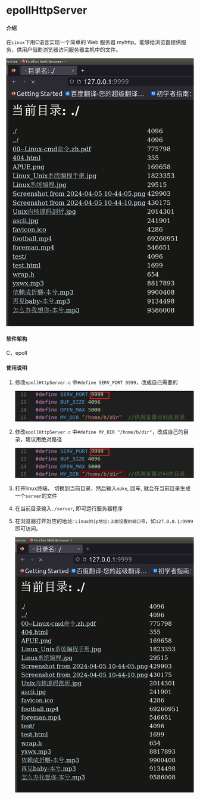 # epollHttpServer

#### 介绍
在`Linux`下用C语言实现一个简单的 Web 服务器 myhttp。能够给浏览器提供服务，供用户借助浏览器访问服务器主机中的文件。

![image-20241018110902562](README.assets/image-20241018110902562.png)

#### 软件架构

C，epoll

#### 使用说明

1. 修改`epollHttpServer.c` 中`#define SERV_PORT 9999`，改成自己需要的

   ![image-20241018104424960](README.assets/image-20241018104424960.png)

2. 修改`epollHttpServer.c` 中`#define MY_DIR "/home/b/dir"`，改成自己的目录，建议用绝对路径

   ![image-20241018104424960](README.assets/image-20241018104424960-1729219643680-8.png)

3. 打开linux终端， 切换到当前目录，然后输入`make`, 回车, 就会在当前目录生成一个`server`的文件

4. 在当前目录输入`./server`, 即可运行服务器程序

5. 在浏览器打开对应的地址: `Linux的ip地址:上面设置的端口号`，如`127.0.0.1:9999`即可访问。

   ![image-20241018110829270](README.assets/image-20241018110829270.png)

   

